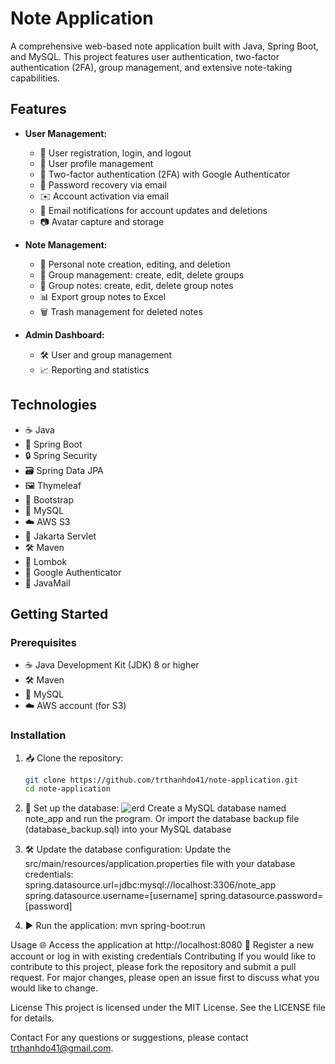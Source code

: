 # Note Application

A comprehensive web-based note application built with Java, Spring Boot, and MySQL. This project features user authentication, two-factor authentication (2FA), group management, and extensive note-taking capabilities.

## Features

- **User Management:**
  - 📝 User registration, login, and logout
  - 👤 User profile management
  - 🔐 Two-factor authentication (2FA) with Google Authenticator
  - 📧 Password recovery via email
  - ✉️ Account activation via email
  - 📨 Email notifications for account updates and deletions
  - 📷 Avatar capture and storage

- **Note Management:**
  - 📒 Personal note creation, editing, and deletion
  - 👥 Group management: create, edit, delete groups
  - 📑 Group notes: create, edit, delete group notes
  - 📊 Export group notes to Excel
  - 🗑️ Trash management for deleted notes

- **Admin Dashboard:**
  - 🛠️ User and group management
  - 📈 Reporting and statistics

## Technologies

- ☕ Java
- 🌱 Spring Boot
- 🔒 Spring Security
- 🗃️ Spring Data JPA
- 🖼️ Thymeleaf
- 🎨 Bootstrap
- 🐬 MySQL
- ☁️ AWS S3
- 📜 Jakarta Servlet
- 🛠️ Maven
- 📝 Lombok
- 📱 Google Authenticator
- 📧 JavaMail

## Getting Started

### Prerequisites

- ☕ Java Development Kit (JDK) 8 or higher
- 🛠️ Maven
- 🐬 MySQL
- ☁️ AWS account (for S3)

### Installation

1. 📥 Clone the repository:
   ```bash
   git clone https://github.com/trthanhdo41/note-application.git
   cd note-application
   
2. 🐬 Set up the database:
   ![erd](https://github.com/trthanhdo41/note-application/assets/136252271/588dc430-b1c7-46a8-bc8a-0f1f1108d4a2)
   Create a MySQL database named note_app and run the program.
   Or import the database backup file (database_backup.sql) into your MySQL database
   
4. 🛠️ Update the database configuration:
   Update the src/main/resources/application.properties file with your database credentials:
   spring.datasource.url=jdbc:mysql://localhost:3306/note_app
   spring.datasource.username=[username]
   spring.datasource.password=[password]

5. ▶️ Run the application:
   mvn spring-boot:run

Usage
🌐 Access the application at http://localhost:8080
📝 Register a new account or log in with existing credentials
Contributing
If you would like to contribute to this project, please fork the repository and submit a pull request. For major changes, please open an issue first to discuss what you would like to change.

License
This project is licensed under the MIT License. See the LICENSE file for details.

Contact
For any questions or suggestions, please contact trthanhdo41@gmail.com.
